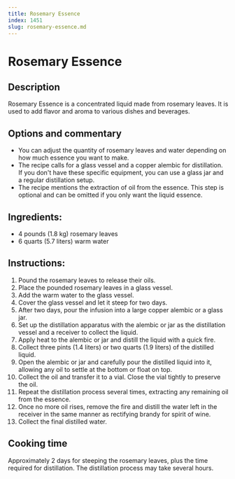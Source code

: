 ```yaml
---
title: Rosemary Essence
index: 1451
slug: rosemary-essence.md
---
```


# Rosemary Essence

## Description
Rosemary Essence is a concentrated liquid made from rosemary leaves. It is used to add flavor and aroma to various dishes and beverages.

## Options and commentary
- You can adjust the quantity of rosemary leaves and water depending on how much essence you want to make.
- The recipe calls for a glass vessel and a copper alembic for distillation. If you don't have these specific equipment, you can use a glass jar and a regular distillation setup.
- The recipe mentions the extraction of oil from the essence. This step is optional and can be omitted if you only want the liquid essence.

## Ingredients:
- 4 pounds (1.8 kg) rosemary leaves
- 6 quarts (5.7 liters) warm water

## Instructions:
1. Pound the rosemary leaves to release their oils.
2. Place the pounded rosemary leaves in a glass vessel.
3. Add the warm water to the glass vessel.
4. Cover the glass vessel and let it steep for two days.
5. After two days, pour the infusion into a large copper alembic or a glass jar.
6. Set up the distillation apparatus with the alembic or jar as the distillation vessel and a receiver to collect the liquid.
7. Apply heat to the alembic or jar and distill the liquid with a quick fire.
8. Collect three pints (1.4 liters) or two quarts (1.9 liters) of the distilled liquid.
9. Open the alembic or jar and carefully pour the distilled liquid into it, allowing any oil to settle at the bottom or float on top.
10. Collect the oil and transfer it to a vial. Close the vial tightly to preserve the oil.
11. Repeat the distillation process several times, extracting any remaining oil from the essence.
12. Once no more oil rises, remove the fire and distill the water left in the receiver in the same manner as rectifying brandy for spirit of wine.
13. Collect the final distilled water.

## Cooking time
Approximately 2 days for steeping the rosemary leaves, plus the time required for distillation. The distillation process may take several hours.